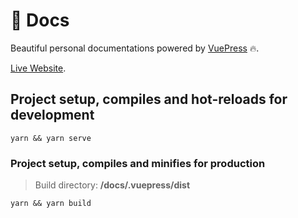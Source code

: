 # 📄 Docs

Beautiful personal documentations powered by [VuePress](https://vuepress.vuejs.org/) 🔥.

[Live Website](https://docs.scbj.io).

## Project setup, compiles and hot-reloads for development
```
yarn && yarn serve
```

### Project setup, compiles and minifies for production

> Build directory: **/docs/.vuepress/dist**

```
yarn && yarn build
```